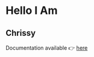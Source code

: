 # Hello I Am

## Chrissy

Documentation available :point_right: [here](https://bento-starter.netlify.com/)